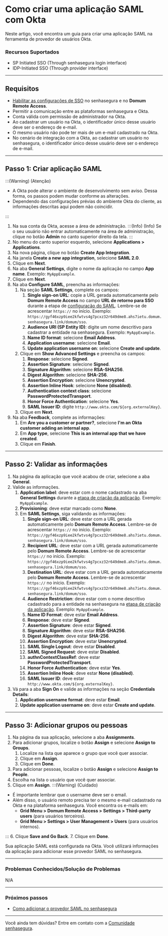 # Como criar uma aplicação SAML com Okta

Neste artigo, você encontra um guia para criar uma aplicação SAML na ferramenta de provedor de usuários Okta.

### Recursos Suportados

* SP Initiated SSO (Through senhasegura login interface)
* IDP-Initiated SSO (Through provider interface)

* * *
## Requisitos

* [Habilitar as configurações de SSO](/v3-33/docs/pt/domum-how-to-enable-saml-for-sso-in-senhasegura) no senhasegura e no **Domum Remote Access**.
* Permitir a comunicação entre as plataformas senhasegura e Okta.
* Conta válida com permissão de administrador na Okta.
* Ao cadastrar um usuário na Okta, o identificador único desse usuário deve ser o endereço de e-mail.
* O mesmo usuário não pode ter mais de um e-mail cadastrado na Okta.
* No cenário de integração com a Okta, ao cadastrar um usuário no senhasegura, o identificador único desse usuário deve ser o endereço de e-mail. 

* * *
## Passo 1: Criar aplicação SAML
:::(Warning) (Atenção)

* A Okta pode alterar o ambiente de desenvolvimento sem aviso. Dessa forma, os passos podem mudar conforme as alterações.
* Dependendo das configurações prévias do ambiente Okta do cliente, as informações descritas aqui podem não coincidir.

:::

1. Na sua conta da Okta, acesse a área de administração.
:::(Info) (Info)
Se o seu usuário não entrar automaticamente na área de administração, clique no botão **Admin** no canto superior direito da tela.
:::
2. No menu do canto superior esquerdo, selecione **Applications > Applications**.
3. Na nova página, clique no botão **Create App Integration**.
4. Na janela **Create a new app integration**, selecione **SAML 2.0**.
5. Clique em **Next**. 
6. Na aba **General Settings**, digite o nome da aplicação no campo **App name**. Exemplo: ```MyAppExample```.
7. Clique em **Next**.
8. Na aba **Configure SAML**, preencha as informações:
    1. Na seção **SAML Settings**, complete os campos:
        1. **Single sign-on URL**: copie a URL gerada automaticamente pelo **Domum Remote Access** no campo **URL de retorno para SSO** durante a etapa de [configuração do SAML](/v3-33/docs/pt/domum-how-to-enable-saml-for-sso-in-senhasegura). Lembre-se de acrescentar ```https://``` no início. Exemplo: ```https://gyf46xzp9iee2kfwtvs4g7pcxz32r649dme8.ahs7ietu.domum.senhasegura.link/domum/sso```.
        2. **Audience URI (SP Entity ID)**: digite um nome descritivo para cadastrar a entidade na senhasegura. Exemplo: ```MyAppExample```.
        3. **Name ID format**: selecione **Email Address**.
        4. **Application username**: selecione **Email**.
        5. **Update application username on**: selecione **Create and update**.
    2. Clique em **Show Advanced Settings** e preencha os campos:
        1. **Response**: selecione **Signed**.
        2. **Assertion Signature**: selecione **Signed**.
        3. **Signature Algorithm**: selecione **RSA-SHA256**.
        4. **Digest Algorithm**: selecione **SHA-256**.
        5. **Assertion Encryption**: selecione **Unencrypted**.
        6. **Assertion Inline Hook**: selecione **None (disabled)**.
        7. **Authentication context class**: selecione **PasswordProtectedTransport**.
        8. **Honor Force Authentication**: selecione **Yes**.
        9. **SAML Issuer ID**: digite ```http://www.okta.com/${org.externalKey}```.
    3. Clique em **Next**.
9. Na aba **Feedback**, complete as informações:
    1. Em **Are you a customer or partner?**, selecione **I'm an Okta customer adding an internal app**.
    2. Em **App type**, selecione **This is an internal app that we have created**.
    3. Clique em **Finish**.

* * *
## Passo 2: Validar as informações

1. Na página da aplicação que você acabou de criar, selecione a aba **General**.
2. Valide as informações.
    1. **Application label**: deve estar com o nome cadastrado na aba **General Settings** durante a [etapa de criação da aplicação](/v3-33/docs/pt/domum-how-to-create-a-saml-application-with-okta#passo-1-criar-aplicação-saml). Exemplo: ```MyAppExample```.
    2. **Provisioning**: deve estar marcado como **None**. 
    3. Em **SAML Settings**, siga validando as informações:
        1. **Single sign-on URL**: deve estar com a URL gerada automaticamente pelo **Domum Remote Access**. Lembre-se de acrescentar ```https://``` no início. Exemplo: ```https://gyf46xzp9iee2kfwtvs4g7pcxz32r649dme8.ahs7ietu.domum.senhasegura.link/domum/sso```.
        2. **Recipient URL**: deve estar com a URL gerada automaticamente pelo **Domum Remote Access**. Lembre-se de acrescentar ```https://``` no início. Exemplo: ```https://gyf46xzp9iee2kfwtvs4g7pcxz32r649dme8.ahs7ietu.domum.senhasegura.link/domum/sso```.
        3. **Destination URL**: deve estar com a URL gerada automaticamente pelo **Domum Remote Access**. Lembre-se de acrescentar ```https://``` no início. Exemplo: ```https://gyf46xzp9iee2kfwtvs4g7pcxz32r649dme8.ahs7ietu.domum.senhasegura.link/domum/sso```.
        4. **Audience Restriction**: deve estar com o nome descritivo cadastrado para a entidade na senhasegura na [etapa de criação da aplicação](/v3-33/docs/pt/domum-how-to-create-a-saml-application-with-okta#passo-1-criar-aplicação-saml). Exemplo: ```MyAppExample```.
        5. **Name ID Format**: deve estar **Email Address**.
        6. **Response**: deve estar **Signed**.
        7. **Assertion Signature**: deve estar **Signed**.
        8. **Signature Algorithm**: deve estar **RSA-SHA256**.
        9. **Digest Algorithm**: deve estar **SHA-256**.
        10. **Assertion Encryption**: deve estar **Unencrypted**.
        11. **SAML Single Logout**: deve estar **Disabled**.
        12. **SAML Signed Request**: deve estar **Disabled**.
        13. **authnContextClassRef**: deve estar **PasswordProtectedTransport**.
        14. **Honor Force Authentication**: deve estar **Yes**.
        15. **Assertion Inline Hook**: deve estar **None (disabled)**.
        16. **SAML Issuer ID**: deve estar ```http://www.okta.com/${org.externalKey}```.
3. Vá para a aba **Sign On** e valide as informações na seção **Credentials Details**:
    1. **Application username format**: deve estar **Email**. 
    2. **Update application username on**: deve estar **Create and update**.

* * *
## Passo 3: Adicionar grupos ou pessoas

1. Na página da sua aplicação, selecione a aba **Assignments**.
2. Para adicionar grupos, localize o botão **Assign** e selecione **Assign to Groups**.
    1. Localize na lista que aparece o grupo que você quer associar.
    2. Clique em **Assign**.
    3. Clique em **Done**.
3. Para adicionar pessoas, localize o botão **Assign** e selecione **Assign to People**.
4. Escolha na lista o usuário que você quer associar.
5. Clique em **Assign**.
:::(Warning) (Cuidado)

* É importante lembrar que o username deve ser o email. 
* Além disso, o usuário remoto precisa ter o mesmo e-mail cadastrado na Okta e na plataforma senhasegura. Você encontra os e-mails em:
    * **Grid Menu > Domum Remote Access > Settings  > Third-party users** (para usuários terceiros).
    * **Grid Menu > Settings > User Management > Users** (para usuários internos).

:::
6. Clique **Save and Go Back**.
7. Clique em **Done**.

Sua aplicação SAML está configurada na Okta. Você utilizará informações da aplicação para adicionar esse provedor SAML no senhasegura.

* * *

### Problemas Conhecidos/Solução de Problemas
N/A

* * *

### Próximos passos

* [Como adicionar o provedor SAML no senhasegura](/v3-33/docs/pt/domum-how-to-add-the-saml-provider-to-senhasegura)

* * *
Você ainda tem dúvidas? Entre em contato com a [Comunidade senhasegura](https://community.senhasegura.io/).
